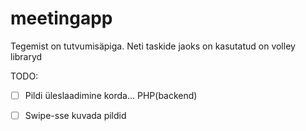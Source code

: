# meetingapp

Tegemist on tutvumisäpiga. Neti taskide jaoks on kasutatud on volley libraryd

TODO:
- [ ] Pildi üleslaadimine korda... PHP(backend)
- [ ] Swipe-sse kuvada pildid


